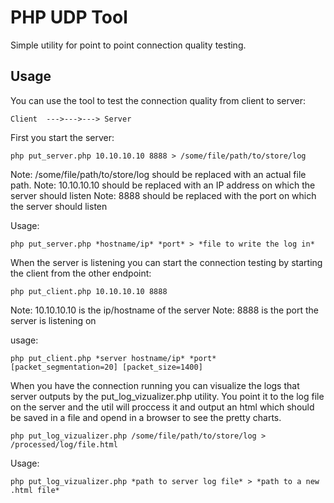 PHP UDP Tool
============

Simple utility for point to point connection quality testing.


Usage
-----

You can use the tool to test the connection quality from client to server:

    Client  --->--->---> Server

First you start the server:

    php put_server.php 10.10.10.10 8888 > /some/file/path/to/store/log
    
Note: /some/file/path/to/store/log should be replaced with an actual file path.
Note: 10.10.10.10 should be replaced with an IP address on which the server should listen
Note: 8888 should be replaced with the port on which the server should listen


Usage:

    php put_server.php *hostname/ip* *port* > *file to write the log in*


When the server is listening you can start the connection testing by starting the client from the other endpoint:

    php put_client.php 10.10.10.10 8888
    
Note: 10.10.10.10 is the ip/hostname of the server
Note: 8888 is the port the server is listening on

usage:

    php put_client.php *server hostname/ip* *port*  [packet_segmentation=20] [packet_size=1400]
    
When you have the connection running you can visualize the logs that server outputs by the put_log_vizualizer.php utility.
You point it to the log file on the server and the util will proccess it and output an html which should be saved in a file and opend in a browser to see the pretty charts.

    php put_log_vizualizer.php /some/file/path/to/store/log > /processed/log/file.html
    
Usage:

    php put_log_vizualizer.php *path to server log file* > *path to a new .html file*
    

